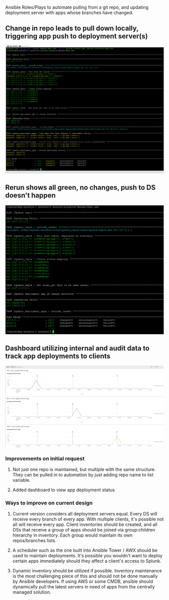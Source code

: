 Ansible Roles/Plays to automate pulling from a git repo, and updating deployment server with apps whose branches have changed.


## Change in repo leads to pull down locally, triggering app push to deployment server(s)
![alt text](images/Beta-Branch-New-Commit-2-DSs.png)

## Rerun shows all green, no changes, push to DS doesn't happen
![alt text](images/Play-Run-Update-Apps-No-Change.png)

## Dashboard utilizing internal and audit data to track app deployments to clients
![alt text](images/App-Status-Dashboard.png)


### Improvements on initial request

1. Not just one repo is maintained, but multiple with the same structure.  They can be pulled in to automation by just adding repo name to list variable.

2. Added dashboard to view app deployment status


### Ways to improve on current design

1. Current version considers all deployment servers equal.  Every DS will receive every branch of every app.  With multiple clients, it's possible not all will receive every app.  Client inventories should be created, and all DSs that receive a group of apps should be joined via group:children hierarchy in inventory.  Each group would maintain its own repos/branches lists.

2. A scheduler such as the one built into Ansible Tower / AWX should be used to maintain deployments.  It's possible you wouldn't want to deploy certain apps immediately should they affect a client's access to Splunk.  

3. Dynamic inventory should be utilized if possible.  Inventory maintenance is the most challenging piece of this and should not be done manually by Ansible developers.  If using AWS or some CMDB, ansible should dynamically pull the latest servers in need of apps from the centrally managed solution.